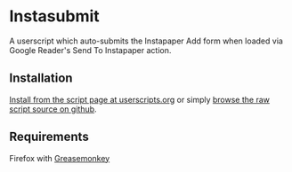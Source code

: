 Instasubmit
===========
A userscript which auto-submits the Instapaper Add form when loaded via Google Reader's Send To Instapaper action.

Installation
------------
[Install from the script page at userscripts.org](http://userscripts.org/scripts/show/98861) or simply [browse the raw script source on github](https://github.com/jasonkarns/userscripts/raw/master/instasubmit/instasubmit.user.js).

Requirements
------------
Firefox with [Greasemonkey](https://addons.mozilla.org/en-US/firefox/addon/748)
